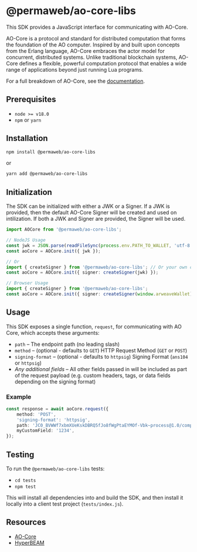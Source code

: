 # @permaweb/ao-core-libs

This SDK provides a JavaScript interface for communicating with AO-Core.

AO-Core is a protocol and standard for distributed computation that forms the foundation of the AO computer. Inspired by and built upon concepts from the Erlang language, AO-Core embraces the actor model for concurrent, distributed systems. Unlike traditional blockchain systems, AO-Core defines a flexible, powerful computation protocol that enables a wide range of applications beyond just running Lua programs.

For a full breakdown of AO-Core, see the [documentation](https://hyperbeam.arweave.net/build/introduction/what-is-ao-core.html).

## Prerequisites

- `node >= v18.0`
- `npm` or `yarn`

## Installation

```bash
npm install @permaweb/ao-core-libs
```

or

```bash
yarn add @permaweb/ao-core-libs
```

## Initialization

The SDK can be initialized with either a JWK or a Signer. If a JWK is provided, then the default AO-Core Signer will be created and used on intilization. If both a JWK and Signer are provided, the Signer will be used.

```typescript
import AOCore from '@permaweb/ao-core-libs';

// NodeJS Usage
const jwk = JSON.parse(readFileSync(process.env.PATH_TO_WALLET, 'utf-8'));
const aoCore = AOCore.init({ jwk });

// Or
import { createSigner } from '@permaweb/ao-core-libs'; // Or your own custom signer
const aoCore = AOCore.init({ signer: createSigner(jwk) });

// Browser Usage
import { createSigner } from '@permaweb/ao-core-libs';
const aoCore = AOCore.init({ signer: createSigner(window.arweaveWallet) });
```

## Usage

This SDK exposes a single function, `request`, for communicating with AO Core, which accepts these arguments:

- `path` – The endpoint path (no leading slash)
- `method` – (optional - defaults to `GET`) HTTP Request Method (`GET` or `POST`)
- `signing-format` – (optional - defaults to `httpsig`) Signing Format (`ans104` or `httpsig`)
- _Any additional fields_ – All other fields passed in will be included as part of the request payload (e.g. custom headers, tags, or data fields depending on the signing format)

### Example

```typescript
const response = await aoCore.request({
	method: 'POST',
	'signing-format': 'httpsig',
	path: 'JC0_BVWWf7xbmXUeKskDBRQ5fJo8fWgPtaEYMOf-Vbk~process@1.0/compute/at-slot',
	myCustomField: '1234',
});
```

## Testing

To run the `@permaweb/ao-core-libs` tests:

- `cd tests`
- `npm test`

This will install all dependencies into and build the SDK, and then install it locally into a client test project (`tests/index.js`).

## Resources

- [AO-Core](https://cookbook_ao.arweave.net/welcome/ao-core-introduction.html)
- [HyperBEAM](https://hyperbeam.arweave.net/)
